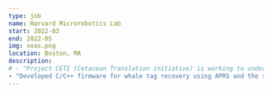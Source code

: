 ```yaml
---
type: job
name: Harvard Microrobotics Lab
start: 2022-03
end: 2022-05
img: seas.png
location: Boston, MA
description: 
# - "Project CETI (Cetacean Translation initiative) is working to understand the language of whales using Machine learning. The Harvard Microrobotics Lab’s focus on CETI is creating the hardware to record audio of sperm whales while they dive to depths of 1000m"
- "Developed C/C++ firmware for whale tag recovery using APRS and the swarm satellite constellation"
---
```

